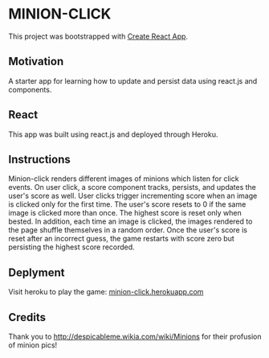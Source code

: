 # MINION-CLICK
This project was bootstrapped with [Create React App](https://github.com/facebookincubator/create-react-app).

## Motivation
A starter app for learning how to update and persist data using react.js and components.  

## React
This app was built using react.js and deployed through Heroku. 

## Instructions
Minion-click renders different images of minions which listen for click events. 
On user click, a score component tracks, persists, and updates the user's score as well.  User clicks trigger incrementing score when an image is clicked only for the first time. The user's score resets to 0 if the same image is clicked more than once.  The highest score is reset only when bested. 
In addition, each time an image is clicked, the images rendered to the page shuffle themselves in a random order.
Once the user's score is reset after an incorrect guess, the game restarts with score zero but persisting the highest score recorded.

## Deplyment
Visit heroku to play the game: 
[minion-click.herokuapp.com](https://minion-click.herokuapp.com)

## Credits
Thank you to http://despicableme.wikia.com/wiki/Minions for their profusion of minion pics!

